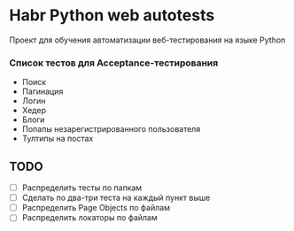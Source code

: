 # Habr Python web autotests 

Проект для обучения автоматизации веб-тестирования на языке Python

### Список тестов для Acceptance-тестирования

- Поиск
- Пагинация
- Логин
- Хедер
- Блоги
- Попапы незарегистрированного пользователя
- Тултипы на постах

## TODO

- [ ] Распределить тесты по папкам
- [ ] Сделать по два-три теста на каждый пункт выше
- [ ] Распределить Page Objects по файлам
- [ ] Распределить локаторы по файлам